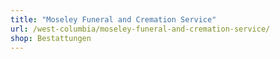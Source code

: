 ```yaml
---
title: "Moseley Funeral and Cremation Service"
url: /west-columbia/moseley-funeral-and-cremation-service/
shop: Bestattungen
---
```

